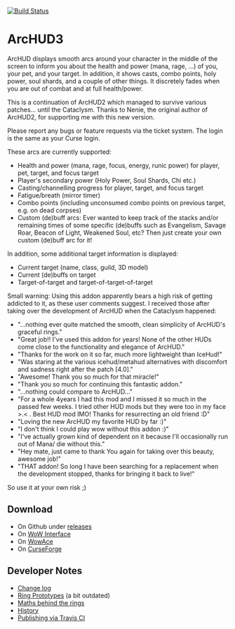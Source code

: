 [![Build Status](https://travis-ci.org/nyyr/ArcHUD3.svg)](https://travis-ci.org/nyyr/ArcHUD3)

# ArcHUD3

ArcHUD displays smooth arcs around your character in the middle of the screen to inform you about the health and power (mana, rage, ...) of you, your pet, and your target. In addition, it shows casts, combo points, holy power, soul shards, and a couple of other things. It discretely fades when you are out of combat and at full health/power.

This is a continuation of ArcHUD2 which managed to survive various patches... until the Cataclysm. Thanks to Nenie, the original author of ArcHUD2, for supporting me with this new version.

Please report any bugs or feature requests via the ticket system. The login is the same as your Curse login.

These arcs are currently supported:

* Health and power (mana, rage, focus, energy, runic power) for player, pet, target, and focus target
* Player's secondary power (Holy Power, Soul Shards, Chi etc.)
* Casting/channelling progress for player, target, and focus target
* Fatigue/breath (mirror timer)
* Combo points (including unconsumed combo points on previous target, e.g. on dead corpses)
* Custom (de)buff arcs: Ever wanted to keep track of the stacks and/or remaining times of some specific (de)buffs such as Evangelism, Savage Roar, Beacon of Light, Weakened Soul, etc? Then just create your own custom (de)buff arc for it!

In addition, some additional target information is displayed:

* Current target (name, class, guild, 3D model)
* Current (de)buffs on target
* Target-of-target and target-of-target-of-target

Small warning: Using this addon apparently bears a high risk of getting addicted to it, as these user comments suggest. I received those after taking over the development of ArcHUD when the Cataclysm happened:

* "...nothing ever quite matched the smooth, clean simplicity of ArcHUD's graceful rings."
* "Great job!! I've used this addon for years! None of the other HUDs come close to the functionality and elegance of ArcHUD."
* "Thanks for the work on it so far, much more lightweight than IceHud!"
* "Was staring at the various icehud/metahud alternatives with discomfort and sadness right after the patch [4.0]."
* "Awesome! Thank you so much for that miracle!"
* "Thank you so much for continuing this fantastic addon."
* "...nothing could compare to ArcHUD..."
* "For a whole 4years I had this mod and I missed it so much in the passed few weeks. I tried other HUD mods but they were too in my face >.< . Best HUD mod IMO! Thanks for resurrecting an old friend :D"
* "Loving the new ArcHUD my favorite HUD by far :)"
* "I don't think I could play wow without this addon :)"
* "I've actually grown kind of dependent on it because I'll occasionally run out of Mana/ die without this."
* "Hey mate, just came to thank You again for taking over this beauty, awesome job!"
* "THAT addon! So long I have been searching for a replacement when the development stopped, thanks for bringing it back to live!"

So use it at your own risk ;)

## Download

* On Github under [releases](https://github.com/nyyr/ArcHUD3/releases)
* On [WoW Interface](http://www.wowinterface.com/downloads/info24629-ArcHUD3.html)
* On [WowAce](https://www.wowace.com/projects/archud3)
* On [CurseForge](https://www.curseforge.com/wow/addons/archud3)

## Developer Notes

* [Change log](Docs/changelog.md)
* [Ring Prototypes](Docs/ring-prototypes.txt) (a bit outdated)
* [Maths behind the rings](Docs/statrings.txt)
* [History](Docs/history.txt)
* [Publishing via Travis CI](http://www.wowinterface.com/forums/showthread.php?t=55801)
